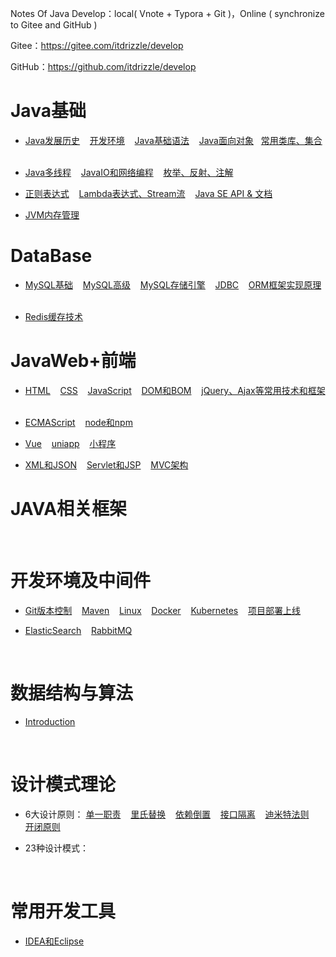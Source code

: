 Notes Of Java Develop：local( Vnote + Typora + Git )，Online ( synchronize to Gitee and GitHub )

Gitee：https://gitee.com/itdrizzle/develop

GitHub：https://github.com/itdrizzle/develop

# Java基础

* [Java发展历史](JavaSE/detail/history.md) &nbsp;&nbsp; [开发环境](JavaSE/detail/env.md) &nbsp;&nbsp; [Java基础语法](JavaSE/base.md)  &nbsp;&nbsp;  [Java面向对象](JavaSE/oop.md)&nbsp;&nbsp;  [常用类库、集合](JavaSE/classlib.md) &nbsp;&nbsp; 

*  [Java多线程](JavaSE/thread.md) &nbsp;&nbsp;   [JavaIO和网络编程](JavaSE/javaIO.md) &nbsp;&nbsp;  [枚举、反射、注解](JavaSE/senior.md) &nbsp;&nbsp; 

*  [正则表达式](JavaSE/regex.md) &nbsp;&nbsp; [Lambda表达式、Stream流](JavaSE/lambda.md) &nbsp;&nbsp; [Java SE API & 文档](https://www.oracle.com/cn/java/technologies/java-se-api-doc.html)&nbsp;&nbsp; 

* [JVM内存管理](Jvm/Jvm内存管理.md)  


# DataBase

*  [MySQL基础](Database/mysql-1.md) &nbsp;&nbsp;   [MySQL高级](Database/mysql-2.md) &nbsp;&nbsp; [MySQL存储引擎](Database/innodb.md) &nbsp;&nbsp;   [JDBC](Database/jdbc.md) &nbsp;&nbsp;   [ORM框架实现原理](Database/orm.md) &nbsp;&nbsp;   

* [Redis缓存技术](Database/Redis.md) 




# JavaWeb+前端

* [HTML](Web/HTML.md) &nbsp;&nbsp;   [CSS](Web/CSS.md) &nbsp;&nbsp;  [JavaScript](Web/JavaScript.md) &nbsp;&nbsp;   [DOM和BOM](Web/WebAPI.md) &nbsp;&nbsp;   [jQuery、Ajax等常用技术和框架](Web/frame.md) &nbsp;&nbsp;   

* [ECMAScript](Web/ES6.md) &nbsp;&nbsp;   [node和npm](Web/nodejs.md) &nbsp;&nbsp;    

* [Vue](Web/Vue.md) &nbsp;&nbsp;   [uniapp](Web/uniapp.md) &nbsp;&nbsp;   [小程序](Web/小程序.md) &nbsp;&nbsp;   

* [XML和JSON](Web/XML.md) &nbsp;&nbsp;   [Servlet和JSP](Web/JavaWeb.md) &nbsp;&nbsp;  [MVC架构](Web/mvc.md) &nbsp;&nbsp;  



# JAVA相关框架


<br/>

# 开发环境及中间件

* [Git版本控制](Environment/Git.md) &nbsp;&nbsp;  [Maven](Environment/maven.md) &nbsp;&nbsp; [Linux](Environment/Linux.md) &nbsp;&nbsp;  [Docker](Environment/Docker.md) &nbsp;&nbsp; [Kubernetes](Environment/kubernetes.md) &nbsp;&nbsp; [项目部署上线](Environment/deployment.md) &nbsp;&nbsp;

* [ElasticSearch](Environment/ElasticSearch.md) &nbsp;&nbsp; [RabbitMQ](Environment/RabbitMQ.md) &nbsp;&nbsp; 










<br/>


# 数据结构与算法

* [Introduction](DataStructure/introduction.md)




<br/>

# 设计模式理论

* 6大设计原则：
 [单一职责](DesignPatterns/SRP.md)   &nbsp;&nbsp; [里氏替换](DesignPatterns/LSP.md)  &nbsp;&nbsp; [依赖倒置](DesignPatterns/DIP.md)  &nbsp;&nbsp; [接口隔离](DesignPatterns/ISP.md)   &nbsp;&nbsp; [迪米特法则](DesignPatterns/LoD.md)   &nbsp;&nbsp; [开闭原则](DesignPatterns/OCP.md)   

* 23种设计模式：




<br/>


# 常用开发工具

* [IDEA和Eclipse](Tools/idea.md) 